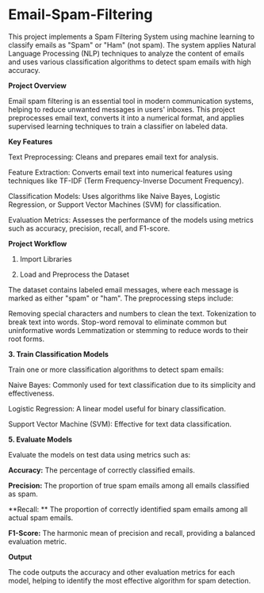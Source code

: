 # Email-Spam-Filtering

This project implements a Spam Filtering System using machine learning to classify emails as "Spam" or "Ham" (not spam). The system applies Natural Language Processing (NLP) techniques to analyze the content of emails and uses various classification algorithms to detect spam emails with high accuracy.

**Project Overview**

Email spam filtering is an essential tool in modern communication systems, helping to reduce unwanted messages in users' inboxes. This project preprocesses email text, converts it into a numerical format, and applies supervised learning techniques to train a classifier on labeled data.

**Key Features**


Text Preprocessing: Cleans and prepares email text for analysis.

Feature Extraction: Converts email text into numerical features using techniques like TF-IDF (Term Frequency-Inverse Document Frequency).

Classification Models: Uses algorithms like Naive Bayes, Logistic Regression, or Support Vector Machines (SVM) for classification.

Evaluation Metrics: Assesses the performance of the models using metrics such as accuracy, precision, recall, and F1-score.

**Project Workflow**
1. Import Libraries

2. Load and Preprocess the Dataset
   
The dataset contains labeled email messages, where each message is marked as either "spam" or "ham". The preprocessing steps include:

Removing special characters and numbers to clean the text.
Tokenization to break text into words.
Stop-word removal to eliminate common but uninformative words 
Lemmatization or stemming to reduce words to their root forms.

**3. Train Classification Models**

Train one or more classification algorithms to detect spam emails:

Naive Bayes: Commonly used for text classification due to its simplicity and effectiveness.


Logistic Regression: A linear model useful for binary classification.

Support Vector Machine (SVM): Effective for text data classification.

**5. Evaluate Models**

Evaluate the models on test data using metrics such as:

**Accuracy:** The percentage of correctly classified emails.

**Precision:** The proportion of true spam emails among all emails classified as spam.

**Recall: ** The proportion of correctly identified spam emails among all actual spam emails.

**F1-Score:** The harmonic mean of precision and recall, providing a balanced evaluation metric.

**Output**

The code outputs the accuracy and other evaluation metrics for each model, helping to identify the most effective algorithm for spam detection.
